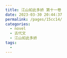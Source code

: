 ```yaml
---
title: 江山如此多娇 第十一卷
date: 2023-03-30 20:44:37
permalink: /pages/15cc14/
categories:
  - novel
  - 古代文
  - 江山如此多娇
tags:
  - 
---
```

